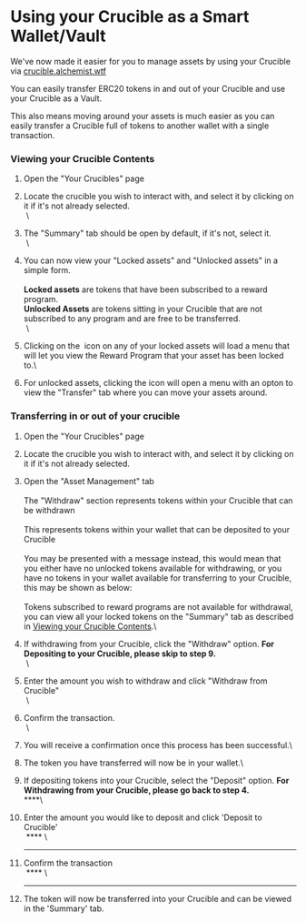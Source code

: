 # Using your Crucible as a Smart Wallet/Vault

We've now made it easier for you to manage assets by using your Crucible via [crucible.alchemist.wtf](https://crucible.alchemist.wtf)

You can easily transfer ERC20 tokens in and out of your Crucible and use your Crucible as a Vault.

This also means moving around your assets is much easier as you can easily transfer a Crucible full of tokens to another wallet with a single transaction.

### Viewing your Crucible Contents

1. Open the "Your Crucibles" page
2. Locate the crucible you wish to interact with, and select it by clicking on it if it's not already selected. \
   <img src="../.gitbook/assets/screenshot-2021-08-03-at-19.25.48.png" alt="" data-size="original"> \

3. The "Summary" tab should be open by default, if it's not, select it. \
   <img src="../.gitbook/assets/screenshot-2021-08-03-at-20.43.53.png" alt="" data-size="original"> \

4. You can now view your "Locked assets" and "Unlocked assets" in a simple form.\
   \
   **Locked assets** are tokens that have been subscribed to a reward program.\
   **Unlocked Assets** are tokens sitting in your Crucible that are not subscribed to any program and are free to be transferred.\
   &#x20;<img src="../.gitbook/assets/screenshot-2021-08-03-at-20.44.39.png" alt="" data-size="original"> \

5. Clicking on the <img src="../.gitbook/assets/screenshot-2021-08-03-at-19.38.37.png" alt="" data-size="original"> icon on any of your locked assets will load a menu that will let you view the Reward Program that your asset has been locked to.\

6. For unlocked assets, clicking the<img src="../.gitbook/assets/screenshot-2021-08-03-at-19.38.37.png" alt="" data-size="original"> icon will open a menu with an opton to view the "Transfer" tab where you can move your assets around.

### Transferring in or out of your crucible

1. Open the "Your Crucibles" page
2. Locate the crucible you wish to interact with, and select it by clicking on it if it's not already selected. \
   <img src="../.gitbook/assets/screenshot-2021-08-03-at-19.25.48.png" alt="" data-size="original">&#x20;
3. Open the "Asset Management" tab \
   <img src="../.gitbook/assets/screenshot-2021-08-03-at-20.43.33.png" alt="" data-size="original"> \
   \
   <img src="../.gitbook/assets/screenshot-2021-08-03-at-20.50.02.png" alt="" data-size="original"> \
   The "Withdraw" section represents tokens within your Crucible that can be withdrawn \
   \
   <img src="../.gitbook/assets/screenshot-2021-08-03-at-20.48.39.png" alt="" data-size="original"> \
   This represents tokens within your wallet that can be deposited to your Crucible\
   \
   You may be presented with a message instead, this would mean that you either have no unlocked tokens available for withdrawing, or you have no tokens in your wallet available for transferring to your Crucible, this may be shown as below:\
   <img src="../.gitbook/assets/screenshot-2021-08-03-at-20.50.51.png" alt="" data-size="original"> \
   \
   Tokens subscribed to reward programs are not available for withdrawal, you can view all your locked tokens on the "Summary" tab as described in [Viewing your Crucible Contents](using-your-crucible-as-a-smart-wallet-vault.md#viewing-your-crucible-contents).\

4. If withdrawing from your Crucible, click the "Withdraw" option. **For Depositing to your Crucible, please skip to step 9.**\
   <img src="../.gitbook/assets/screenshot-2021-08-03-at-20.50.02.png" alt="" data-size="original"> \

5. Enter the amount you wish to withdraw and click "Withdraw from Crucible" \
   <img src="../.gitbook/assets/screenshot-2021-08-03-at-20.52.18.png" alt="" data-size="original"> \

6. Confirm the transaction.\
   <img src="../.gitbook/assets/screenshot-2021-08-03-at-20.52.37.png" alt="" data-size="original"> \

7. You will receive a confirmation once this process has been successful.\

8. The token you have transferred will now be in your wallet.\

9. If depositing tokens into your Crucible, select the "Deposit" option. **For Withdrawing from your Crucible, please go back to step 4.**\
   ****<img src="../.gitbook/assets/screenshot-2021-08-03-at-20.48.39.png" alt="" data-size="original">\

10. Enter the amount you would like to deposit and click 'Deposit to Crucible'\
    <img src="../.gitbook/assets/screenshot-2021-08-03-at-20.54.47.png" alt="" data-size="original"> **** \
    ****
11. Confirm the transaction\
    <img src="../.gitbook/assets/screenshot-2021-08-03-at-20.55.26.png" alt="" data-size="original"> **** \
    ****
12. The token will now be transferred into your Crucible and can be viewed in the 'Summary' tab. \
    <img src="../.gitbook/assets/screenshot-2021-08-03-at-20.56.13.png" alt="" data-size="original">&#x20;
